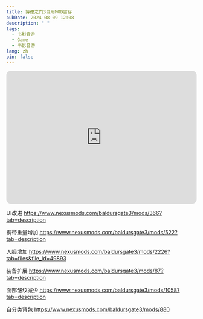 ```yaml
---
title: 博德之门3自用MOD留存
pubDate: 2024-08-09 12:08
description: " "
tags:
  - 书影音游
  - Game
  - 书影音游
lang: zh
pin: false
---
```

<iframe style="border-radius:12px" src="https://open.spotify.com/embed/track/5Y94QNZmNoHid18Y7c5Al9?utm_source=generator" width="100%" height="352" frameBorder="0" allowfullscreen="" allow="autoplay; clipboard-write; encrypted-media; fullscreen; picture-in-picture" loading="lazy"></iframe>


UI改进 https://www.nexusmods.com/baldursgate3/mods/366?tab=description

携带重量增加 https://www.nexusmods.com/baldursgate3/mods/522?tab=description

人脸增加 https://www.nexusmods.com/baldursgate3/mods/2226?tab=files&file_id=49893

装备扩展 https://www.nexusmods.com/baldursgate3/mods/87?tab=description

面部皱纹减少 https://www.nexusmods.com/baldursgate3/mods/1058?tab=description

自分类背包 https://www.nexusmods.com/baldursgate3/mods/880